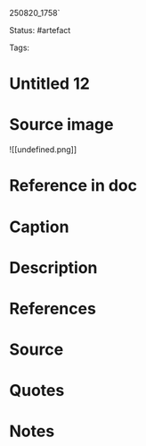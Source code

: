 
250820_1758`
 
Status: #artefact

Tags:
# Untitled 12
# Source image
![[undefined.png]]
# Reference in doc


# Caption


# Description


# References


# Source


# Quotes


# Notes





